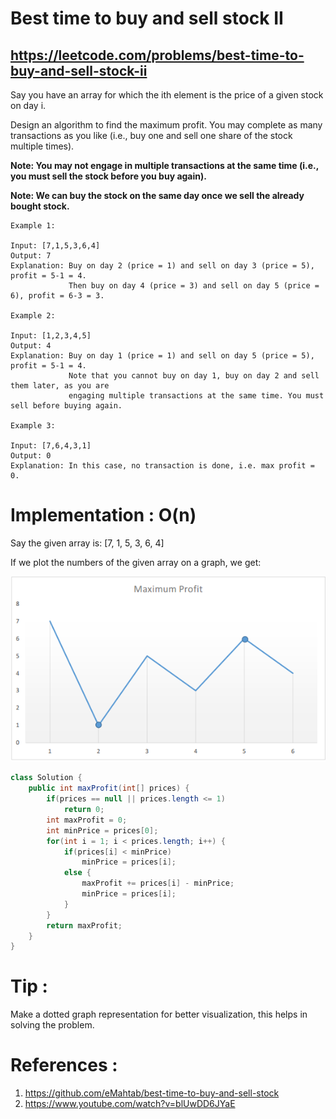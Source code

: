 # Best time to buy and sell stock II
## https://leetcode.com/problems/best-time-to-buy-and-sell-stock-ii

Say you have an array for which the ith element is the price of a given stock on day i.

Design an algorithm to find the maximum profit. You may complete as many transactions as you like (i.e., buy one and sell one share of the stock multiple times).

**Note: You may not engage in multiple transactions at the same time (i.e., you must sell the stock before you buy again).**

**Note: We can buy the stock on the same day once we sell the already bought stock.**
```
Example 1:

Input: [7,1,5,3,6,4]
Output: 7
Explanation: Buy on day 2 (price = 1) and sell on day 3 (price = 5), profit = 5-1 = 4.
             Then buy on day 4 (price = 3) and sell on day 5 (price = 6), profit = 6-3 = 3.
             
Example 2:

Input: [1,2,3,4,5]
Output: 4
Explanation: Buy on day 1 (price = 1) and sell on day 5 (price = 5), profit = 5-1 = 4.
             Note that you cannot buy on day 1, buy on day 2 and sell them later, as you are
             engaging multiple transactions at the same time. You must sell before buying again.

Example 3:

Input: [7,6,4,3,1]
Output: 0
Explanation: In this case, no transaction is done, i.e. max profit = 0.
```

# Implementation : O(n)
Say the given array is:
[7, 1, 5, 3, 6, 4]

If we plot the numbers of the given array on a graph, we get:

![Best time to buy and sell stock](best-time-to-buy-and-sell-stock.png?raw=true "Best time to buy and sell stock")


```java
class Solution {
    public int maxProfit(int[] prices) {
        if(prices == null || prices.length <= 1)
            return 0;
        int maxProfit = 0;
        int minPrice = prices[0];
        for(int i = 1; i < prices.length; i++) {
            if(prices[i] < minPrice)
                minPrice = prices[i];
            else {
                maxProfit += prices[i] - minPrice;
                minPrice = prices[i];
            }
        }
        return maxProfit;
    }
}
```
# Tip :
Make a dotted graph representation for better visualization, this helps in solving the problem.

# References :
1. https://github.com/eMahtab/best-time-to-buy-and-sell-stock
2. https://www.youtube.com/watch?v=blUwDD6JYaE
